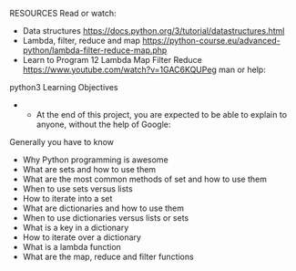 RESOURCES
Read or watch:

- Data structures https://docs.python.org/3/tutorial/datastructures.html
- Lambda, filter, reduce and map https://python-course.eu/advanced-python/lambda-filter-reduce-map.php
- Learn to Program 12 Lambda Map Filter Reduce https://www.youtube.com/watch?v=1GAC6KQUPeg
man or help:

python3
Learning Objectives
- * At the end of this project, you are expected to be able to explain to anyone, without the help of Google:

Generally you have to know 
- Why Python programming is awesome
- What are sets and how to use them
- What are the most common methods of set and how to use them
- When to use sets versus lists
- How to iterate into a set
- What are dictionaries and how to use them
- When to use dictionaries versus lists or sets
- What is a key in a dictionary
- How to iterate over a dictionary
- What is a lambda function
- What are the map, reduce and filter functions
